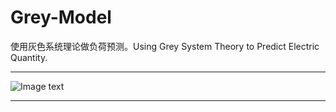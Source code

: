 # Grey-Model
使用灰色系统理论做负荷预测。Using Grey System Theory to Predict Electric Quantity.  
****
![Image text](https://github.com/stxupengyu/Grey-Model/blob/master/img-folder/1.png)   
****
